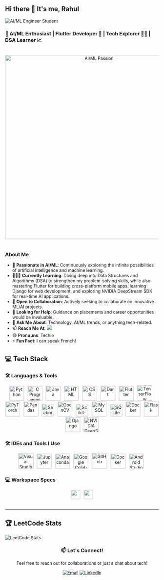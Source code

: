 ## Hi there 👋 It's me, Rahul

![AI/ML Engineer Student](https://img.shields.io/badge/AI%2FML-Engineer%20Student-blueviolet?style=for-the-badge)

### 🤖 AI/ML Enthusiast | Flutter Developer 📱 | Tech Explorer 👩‍💻 | DSA Learner 📈
<br>
<div align="center">
  <img src="https://github.com/Anmol-Baranwal/Cool-GIFs-For-GitHub/assets/74038190/80728820-e06b-4f96-9c9e-9df46f0cc0a5" width="600" alt="AI/ML Passion">
</div>
<br>

### About Me
- 🤖 **Passionate in AI/ML**: Continuously exploring the infinite possibilities of artificial intelligence and machine learning.
- 👨🏻‍💻 **Currently Learning**: Diving deep into Data Structures and Algorithms (DSA) to strengthen my problem-solving skills, while also mastering Flutter for building cross-platform mobile apps, learning Django for web development, and exploring NVIDIA DeepStream SDK for real-time AI applications.
- 👯 **Open to Collaboration**: Actively seeking to collaborate on innovative ML/AI projects.
- 🤔 **Looking for Help**: Guidance on placements and career opportunities would be invaluable.
- 💬 **Ask Me About**: Technology, AI/ML trends, or anything tech-related.
- 📫 **Reach Me At**:
  [<img src="https://img.shields.io/badge/LinkedIn-0077B5?style=for-the-badge&logo=linkedin&logoColor=white" />](https://www.linkedin.com/in/rahul-rn-864144277)
- 😄 **Pronouns**: Techie
- ⚡ **Fun Fact**: I can speak French!

## 💻 Tech Stack

### 🛠️ Languages & Tools
<div align="center">
  <img width="48" height="48" src="https://img.icons8.com/color/48/python--v1.png" alt="Python" title="Python"/> &nbsp;
  <img width="48" height="48" src="https://img.icons8.com/color/48/c-programming.png" alt="C Programming" title="C Programming"/> &nbsp;
  <img width="48" height="48" src="https://img.icons8.com/color/48/java-coffee-cup-logo--v1.png" alt="Java" title="Java"/> &nbsp;
  <img width="48" height="48" src="https://img.icons8.com/color/48/html-5--v1.png" alt="HTML" title="HTML"/> &nbsp;
  <img width="48" height="48" src="https://img.icons8.com/color/48/css3.png" alt="CSS" title="CSS"/> &nbsp;
  <img width="48" height="48" src="https://img.icons8.com/color/48/dart.png" alt="Dart" title="Dart"/> &nbsp;
  <img width="48" height="48" src="https://img.icons8.com/color/48/flutter.png" alt="Flutter" title="Flutter"/> &nbsp;
  <img height="50" width="50" src="https://img.icons8.com/color/48/000000/tensorflow.png" alt="TensorFlow" title="TensorFlow"/> &nbsp;
  <img width="48" height="48" src="https://img.icons8.com/fluency/48/pytorch.png" alt="PyTorch" title="PyTorch"/> &nbsp;
  <img width="48" height="48" src="https://img.icons8.com/color/48/pandas.png" alt="Pandas" title="Pandas"/> &nbsp;
  <img src="https://seaborn.pydata.org/_images/logo-mark-lightbg.svg" alt="Seaborn" width="40" height="40" title="Seaborn"/> &nbsp;
  <img width="48" height="48" src="https://img.icons8.com/fluency/48/opencv.png" alt="OpenCV" title="OpenCV"/> &nbsp;
  <img src="https://upload.wikimedia.org/wikipedia/commons/0/05/Scikit_learn_logo_small.svg" alt="Scikit-learn" width="40" height="40" title="Scikit-learn"/> &nbsp;
  <img width="48" height="48" src="https://img.icons8.com/color/48/mysql-logo.png" alt="MySQL" title="MySQL"/> &nbsp;
  <img src="https://www.vectorlogo.zone/logos/sqlite/sqlite-icon.svg" alt="SQLite" width="40" height="40" title="SQLite"/> &nbsp;
  <img width="48" height="48" src="https://img.icons8.com/fluency/48/docker.png" alt="Docker" title="Docker"/> &nbsp;
  <img width="48" height="48" src="https://img.icons8.com/color/48/flask.png" alt="Flask" title="Flask"/> &nbsp;
  <img width="48" height="48" src="https://img.icons8.com/color/48/django.png" alt="Django" title="Django"/> &nbsp; <!-- Added Django here -->
  <img width="48" height="48" src="https://img.icons8.com/color/48/nvidia.png" alt="NVIDIA DeepStream SDK" title="NVIDIA DeepStream SDK"/> &nbsp; <!-- Added NVIDIA DeepStream SDK here -->
</div>

### 🛠️ IDEs and Tools I Use
<div align="center">
  <img height="50" width="50" src="https://img.icons8.com/color/48/000000/visual-studio-code-2019.png" alt="Visual Studio Code" title="Visual Studio Code"/> &nbsp;
  <img width="48" height="48" src="https://img.icons8.com/fluency/48/jupyter.png" alt="Jupyter" title="Jupyter"/> &nbsp;
  <img width="48" height="48" src="https://img.icons8.com/fluency/48/anaconda--v2.png" alt="Anaconda" title="Anaconda"/> &nbsp;
  <img width="48" height="48" src="https://img.icons8.com/color/48/google-colab.png" alt="Google Colab" title="Google Colab"/> &nbsp;
  <img width="50" height="50" src="https://img.icons8.com/ios-filled/50/github.png" alt="GitHub" title="GitHub"/> &nbsp;
  <img width="48" height="48" src="https://img.icons8.com/fluency/48/docker.png" alt="Docker" title="Docker"/> &nbsp;
  <img width="48" height="48" src="https://img.icons8.com/color/48/android-studio--v2.png" alt="Android Studio" title="Android Studio"/> &nbsp;
</div>

### 💻 Workspace Specs
<div align="center">
 <img height="30" src="https://img.shields.io/badge/NVIDIA-GTX1650-76B900?style=for-the-badge&logo=nvidia&logoColor=white"/> &nbsp;
 <img height="30" src="https://img.shields.io/badge/Intel-Core_i5_11400H-0071C5?style=for-the-badge&logo=intel&logoColor=white"/>
</div>

<br>



---
## 🏆 LeetCode Stats

![LeetCode Stats](https://leetcard.jacoblin.cool/Rahul2009?theme=dark&font=Marcellus)
<br>

<div align="center">

  ### 📫 Let's Connect!
  
  Feel free to reach out for collaborations or just a chat about tech!

  [![Email](https://img.shields.io/badge/Email-D14836?style=for-the-badge&logo=gmail&logoColor=white)](mailto:rahulrnsr@gmail.com)
  [![LinkedIn](https://img.shields.io/badge/LinkedIn-0077B5?style=for-the-badge&logo=linkedin&logoColor=white)](https://www.linkedin.com/in/rahul-rn-864144277)

</div>
